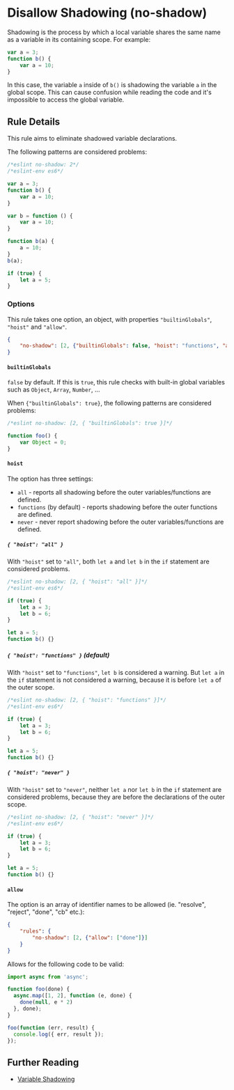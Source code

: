 # Disallow Shadowing (no-shadow)

Shadowing is the process by which a local variable shares the same name as a variable in its containing scope. For example:

```js
var a = 3;
function b() {
    var a = 10;
}
```

In this case, the variable `a` inside of `b()` is shadowing the variable `a` in the global scope. This can cause confusion while reading the code and it's impossible to access the global variable.

## Rule Details

This rule aims to eliminate shadowed variable declarations.

The following patterns are considered problems:

```js
/*eslint no-shadow: 2*/
/*eslint-env es6*/

var a = 3;
function b() {
    var a = 10;
}

var b = function () {
    var a = 10;
}

function b(a) {
    a = 10;
}
b(a);

if (true) {
    let a = 5;
}
```

### Options

This rule takes one option, an object, with properties `"builtinGlobals"`, `"hoist"` and `"allow"`.

```json
{
    "no-shadow": [2, {"builtinGlobals": false, "hoist": "functions", "allow": []}]
}
```

#### `builtinGlobals`

`false` by default.
If this is `true`, this rule checks with built-in global variables such as `Object`, `Array`, `Number`, ...

When `{"builtinGlobals": true}`, the following patterns are considered problems:

```js
/*eslint no-shadow: [2, { "builtinGlobals": true }]*/

function foo() {
    var Object = 0;
}
```

#### `hoist`

The option has three settings:

* `all` - reports all shadowing before the outer variables/functions are defined.
* `functions` (by default) - reports shadowing before the outer functions are defined.
* `never` - never report shadowing before the outer variables/functions are defined.

##### `{ "hoist": "all" }`

With `"hoist"` set to `"all"`, both `let a` and `let b` in the `if` statement are considered problems.

```js
/*eslint no-shadow: [2, { "hoist": "all" }]*/
/*eslint-env es6*/

if (true) {
    let a = 3;
    let b = 6;
}

let a = 5;
function b() {}
```

##### `{ "hoist": "functions" }` (default)

With `"hoist"` set to `"functions"`, `let b` is considered a warning. But `let a` in the `if` statement is not considered a warning, because it is before `let a` of the outer scope.

```js
/*eslint no-shadow: [2, { "hoist": "functions" }]*/
/*eslint-env es6*/

if (true) {
    let a = 3;
    let b = 6;
}

let a = 5;
function b() {}
```

##### `{ "hoist": "never" }`

With `"hoist"` set to `"never"`, neither `let a` nor `let b` in the `if` statement are considered problems, because they are before the declarations of the outer scope.

```js
/*eslint no-shadow: [2, { "hoist": "never" }]*/
/*eslint-env es6*/

if (true) {
    let a = 3;
    let b = 6;
}

let a = 5;
function b() {}
```

#### `allow`

The option is an array of identifier names to be allowed (ie. "resolve", "reject", "done", "cb" etc.):

```json
{
    "rules": {
        "no-shadow": [2, {"allow": ["done"]}]
    }
}
```

Allows for the following code to be valid:

```js
import async from 'async';

function foo(done) {
  async.map([1, 2], function (e, done) {
    done(null, e * 2)
  }, done);
}

foo(function (err, result) {
  console.log({ err, result });
});
```

## Further Reading

* [Variable Shadowing](http://en.wikipedia.org/wiki/Variable_shadowing)
